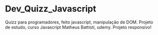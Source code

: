# Dev_Quizz_Javascript
Quizz para programadores, feito javascript, manipulação de DOM. Projeto de estudo, curso Javascript Matheus Battisti, udemy.
Projeto responsivo!
